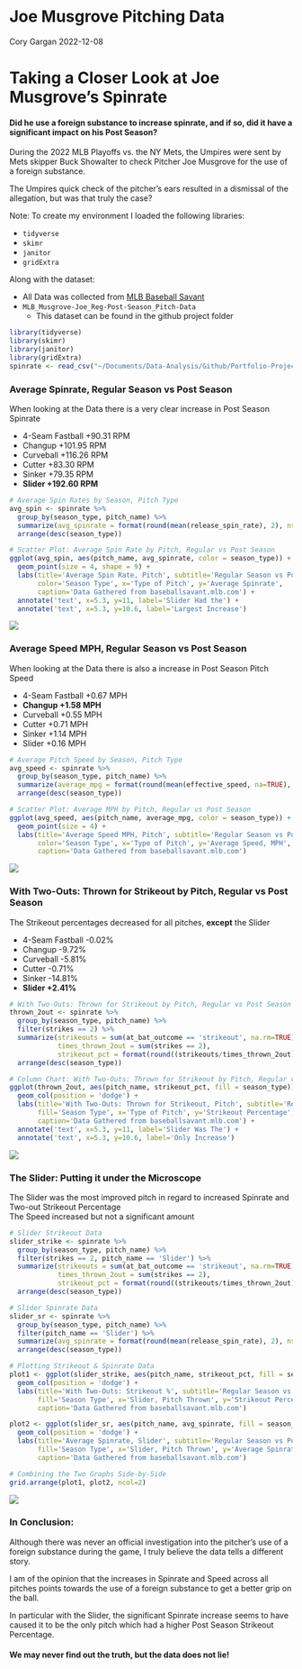 Joe Musgrove Pitching Data
================
Cory Gargan
2022-12-08

# Taking a Closer Look at Joe Musgrove’s Spinrate

#### Did he use a foreign substance to increase spinrate, and if so, did it have a significant impact on his Post Season?

During the 2022 MLB Playoffs vs. the NY Mets, the Umpires were sent by
Mets skipper Buck Showalter to check Pitcher Joe Musgrove for the use of
a foreign substance.

The Umpires quick check of the pitcher’s ears resulted in a dismissal of
the allegation, but was that truly the case?

Note: To create my environment I loaded the following libraries:

- `tidyverse`  
- `skimr`  
- `janitor`  
- `gridExtra`

Along with the dataset:

- All Data was collected from [MLB Baseball
  Savant](https://baseballsavant.mlb.com/statcast_search)
- `MLB_Musgrove-Joe_Reg-Post-Season_Pitch-Data`
  - This dataset can be found in the github project folder

``` r
library(tidyverse)  
library(skimr)
library(janitor)
library(gridExtra)
spinrate <- read_csv("~/Documents/Data-Analysis/Github/Portfolio-Projects/01-MLB-Spinrate-Data-in-R/MLB_Musgrove-Joe_Reg-Post-Season_Pitch-Data.csv")
```

### Average Spinrate, Regular Season vs Post Season

When looking at the Data there is a very clear increase in Post Season
Spinrate

- 4-Seam Fastball +90.31 RPM  
- Changup +101.95 RPM  
- Curveball +116.26 RPM  
- Cutter +83.30 RPM  
- Sinker +79.35 RPM  
- **Slider +192.60 RPM**

``` r
# Average Spin Rates by Season, Pitch Type
avg_spin <- spinrate %>% 
  group_by(season_type, pitch_name) %>% 
  summarize(avg_spinrate = format(round(mean(release_spin_rate), 2), nsmall=2)) %>% 
  arrange(desc(season_type))

# Scatter Plot: Average Spin Rate by Pitch, Regular vs Post Season  
ggplot(avg_spin, aes(pitch_name, avg_spinrate, color = season_type)) +
  geom_point(size = 4, shape = 9) +
  labs(title='Average Spin Rate, Pitch', subtitle='Regular Season vs Post Season',
       color='Season Type', x='Type of Pitch', y='Average Spinrate',
       caption='Data Gathered from baseballsavant.mlb.com') +
  annotate('text', x=5.3, y=11, label='Slider Had the') +
  annotate('text', x=5.3, y=10.6, label='Largest Increase')
```

![](musgrove-analysis_files/figure-gfm/unnamed-chunk-2-1.png)<!-- -->

### Average Speed MPH, Regular Season vs Post Season

When looking at the Data there is also a increase in Post Season Pitch
Speed

- 4-Seam Fastball +0.67 MPH  
- **Changup +1.58 MPH**  
- Curveball +0.55 MPH  
- Cutter +0.71 MPH  
- Sinker +1.14 MPH  
- Slider +0.16 MPH

``` r
# Average Pitch Speed by Season, Pitch Type
avg_speed <- spinrate %>% 
  group_by(season_type, pitch_name) %>% 
  summarize(average_mpg = format(round(mean(effective_speed, na=TRUE), 2), nsmall=2)) %>% 
  arrange(desc(season_type))

# Scatter Plot: Average MPH by Pitch, Regular vs Post Season
ggplot(avg_speed, aes(pitch_name, average_mpg, color = season_type)) +
  geom_point(size = 4) +
  labs(title='Average Speed MPH, Pitch', subtitle='Regular Season vs Post Season',
       color='Season Type', x='Type of Pitch', y='Average Speed, MPH',
       caption='Data Gathered from baseballsavant.mlb.com')
```

![](musgrove-analysis_files/figure-gfm/unnamed-chunk-3-1.png)<!-- -->

### With Two-Outs: Thrown for Strikeout by Pitch, Regular vs Post Season

The Strikeout percentages decreased for all pitches, **except** the
Slider

- 4-Seam Fastball -0.02%  
- Changup -9.72%  
- Curveball -5.81%  
- Cutter -0.71%  
- Sinker -14.81%  
- **Slider +2.41%**

``` r
# With Two-Outs: Thrown for Strikeout by Pitch, Regular vs Post Season
thrown_2out <- spinrate %>% 
  group_by(season_type, pitch_name) %>%
  filter(strikes == 2) %>%
  summarize(strikeouts = sum(at_bat_outcome == 'strikeout', na.rm=TRUE),
            times_thrown_2out = sum(strikes == 2),
            strikeout_pct = format(round((strikeouts/times_thrown_2out)*100, 2), nsmall=2)) %>%
  arrange(desc(season_type)) 

# Column Chart: With Two-Outs: Thrown for Strikeout by Pitch, Regular vs Post Season
ggplot(thrown_2out, aes(pitch_name, strikeout_pct, fill = season_type)) +
  geom_col(position = 'dodge') +
  labs(title='With Two-Outs: Thrown for Strikeout, Pitch', subtitle='Regular Season vs Post Season',
       fill='Season Type', x='Type of Pitch', y='Strikeout Percentage',
       caption='Data Gathered from baseballsavant.mlb.com') +
  annotate('text', x=5.3, y=11, label='Slider Was The') +
  annotate('text', x=5.3, y=10.6, label='Only Increase')
```

![](musgrove-analysis_files/figure-gfm/unnamed-chunk-4-1.png)<!-- -->

### The Slider: Putting it under the Microscope

The Slider was the most improved pitch in regard to increased Spinrate
and Two-out Strikeout Percentage  
The Speed increased but not a significant amount

``` r
# Slider Strikeout Data
slider_strike <- spinrate %>% 
  group_by(season_type, pitch_name) %>%
  filter(strikes == 2, pitch_name == 'Slider') %>%
  summarize(strikeouts = sum(at_bat_outcome == 'strikeout', na.rm=TRUE),
            times_thrown_2out = sum(strikes == 2),
            strikeout_pct = format(round((strikeouts/times_thrown_2out)*100, 2), nsmall=2)) %>%
  arrange(desc(season_type))

# Slider Spinrate Data
slider_sr <- spinrate %>% 
  group_by(season_type, pitch_name) %>% 
  filter(pitch_name == 'Slider') %>% 
  summarize(avg_spinrate = format(round(mean(release_spin_rate), 2), nsmall=2)) %>% 
  arrange(desc(season_type))

# Plotting Strikeout & Spinrate Data
plot1 <- ggplot(slider_strike, aes(pitch_name, strikeout_pct, fill = season_type)) +
  geom_col(position = 'dodge') +
  labs(title='With Two-Outs: Strikeout %', subtitle='Regular Season vs Post Season',
       fill='Season Type', x='Slider, Pitch Thrown', y='Strikeout Percentage',
       caption='Data Gathered from baseballsavant.mlb.com')

plot2 <- ggplot(slider_sr, aes(pitch_name, avg_spinrate, fill = season_type)) +
  geom_col(position = 'dodge') +
  labs(title='Average Spinrate, Slider', subtitle='Regular Season vs Post Season',
       fill='Season Type', x='Slider, Pitch Thrown', y='Average Spinrate',
       caption='Data Gathered from baseballsavant.mlb.com')

# Combining the Two Graphs Side-by-Side
grid.arrange(plot1, plot2, ncol=2)
```

![](musgrove-analysis_files/figure-gfm/unnamed-chunk-5-1.png)<!-- -->

### In Conclusion:

Although there was never an official investigation into the pitcher’s
use of a foreign substance during the game, I truly believe the data
tells a different story.

I am of the opinion that the increases in Spinrate and Speed across all
pitches points towards the use of a foreign substance to get a better
grip on the ball.

In particular with the Slider, the significant Spinrate increase seems
to have caused it to be the only pitch which had a higher Post Season
Strikeout Percentage.

#### We may never find out the truth, but **the data does not lie!**
